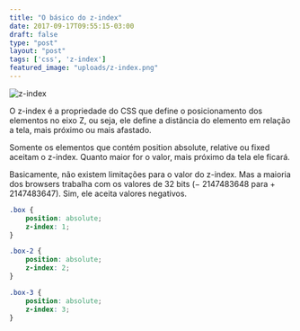 ```yaml
---
title: "O básico do z-index"
date: 2017-09-17T09:55:15-03:00
draft: false
type: "post"
layout: "post"
tags: ['css', 'z-index']
featured_image: "uploads/z-index.png"
---
```


![z-index](/uploads/z-index.png)


O z-index é a propriedade do CSS que define o posicionamento dos elementos no eixo Z, ou seja, ele define a distância do elemento em relação a tela, mais próximo ou mais afastado.

Somente os elementos que contém position absolute, relative ou fixed aceitam o z-index. Quanto maior for o valor, mais próximo da tela ele ficará.

Basicamente, não existem limitações para o valor do z-index. Mas a maioria dos browsers trabalha com os valores de 32 bits (− 2147483648 para + 2147483647). Sim, ele aceita valores negativos.

```css
.box {
    position: absolute;
    z-index: 1;
}

.box-2 {
    position: absolute;
    z-index: 2;
}

.box-3 {
    position: absolute;
    z-index: 3;
}
```